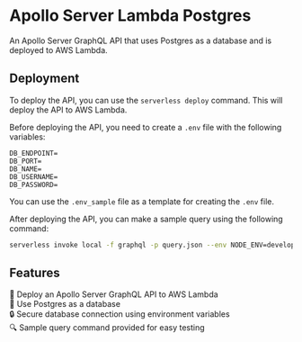 # Apollo Server Lambda Postgres

An Apollo Server GraphQL API that uses Postgres as a database and is deployed to AWS Lambda.

## Deployment

To deploy the API, you can use the `serverless deploy` command. This will deploy the API to AWS Lambda.

Before deploying the API, you need to create a `.env` file with the following variables:

```env
DB_ENDPOINT=
DB_PORT=
DB_NAME=
DB_USERNAME=
DB_PASSWORD=
```

You can use the `.env_sample` file as a template for creating the `.env` file.

After deploying the API, you can make a sample query using the following command:

```bash
serverless invoke local -f graphql -p query.json --env NODE_ENV=development
```

## Features

🚀 Deploy an Apollo Server GraphQL API to AWS Lambda\
🐘 Use Postgres as a database\
🔒 Secure database connection using environment variables\
🔍 Sample query command provided for easy testing

